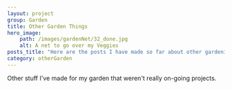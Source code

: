 ```yaml
---
layout: project
group: Garden
title: Other Garden Things
hero_image: 
    path: /images/gardenNet/32_done.jpg
    alt: A net to go over my Veggies
posts_title: "Here are the posts I have made so far about other gardening things:"
category: otherGarden
---
```


Other stuff I've made for my garden that weren't really on-going projects.